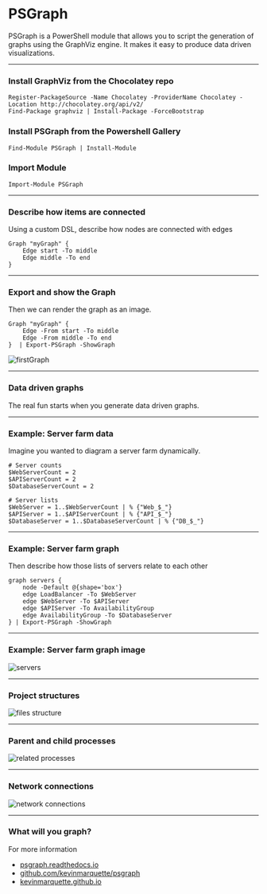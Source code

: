 # PSGraph

PSGraph is a PowerShell module that allows you to script the generation of graphs using the GraphViz engine. It makes it easy to produce data driven visualizations.

---
### Install GraphViz from the Chocolatey repo

    Register-PackageSource -Name Chocolatey -ProviderName Chocolatey -Location http://chocolatey.org/api/v2/
    Find-Package graphviz | Install-Package -ForceBootstrap

### Install PSGraph from the Powershell Gallery

    Find-Module PSGraph | Install-Module

### Import Module

    Import-Module PSGraph

---

### Describe how items are connected

Using a custom DSL, describe how nodes are connected with edges

    Graph "myGraph" {
        Edge start -To middle
        Edge middle -To end
    }

---

### Export and show the Graph

Then we can render the graph as an image.

    Graph "myGraph" {
        Edge -From start -To middle
        Edge -From middle -To end
    }  | Export-PSGraph -ShowGraph


![firstGraph](http://psgraph.readthedocs.io/en/latest/images/firstGraph.png)

---

### Data driven graphs

The real fun starts when you generate data driven graphs.

---

### Example: Server farm data

Imagine you wanted to diagram a server farm dynamically.

    # Server counts
    $WebServerCount = 2
    $APIServerCount = 2
    $DatabaseServerCount = 2

    # Server lists
    $WebServer = 1..$WebServerCount | % {"Web_$_"}
    $APIServer = 1..$APIServerCount | % {"API_$_"}
    $DatabaseServer = 1..$DatabaseServerCount | % {"DB_$_"}

---

### Example: Server farm graph

Then describe how those lists of servers relate to each other

    graph servers {
        node -Default @{shape='box'}
        edge LoadBalancer -To $WebServer
        edge $WebServer -To $APIServer
        edge $APIServer -To AvailabilityGroup
        edge AvailabilityGroup -To $DatabaseServer
    } | Export-PSGraph -ShowGraph 

---

### Example: Server farm graph image

![servers](https://kevinmarquette.github.io/img/servers.png)

---

### Project structures

![files structure](http://psgraph.readthedocs.io/en/latest/images/filesSmall.png)

---

### Parent and child processes

![related processes](http://psgraph.readthedocs.io/en/latest/images/processSmall.png)

---

### Network connections

![network connections](http://psgraph.readthedocs.io/en/latest/images/networkConnection.png)

---

### What will you graph?

For more information

* [psgraph.readthedocs.io](http://psgraph.readthedocs.io)
* [github.com/kevinmarquette/psgraph](https://github.com/kevinmarquette/psgraph)
* [kevinmarquette.github.io](https://kevinmarquette.github.io)
